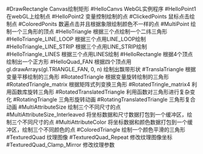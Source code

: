 #DrawRectangle
Canvas绘制矩形
#HelloCanvs
WebGL实例程序
#HelloPoint1
在webGL上绘制点
#HelloPoint2
变量控制绘制的点
#ClickedPoints
鼠标点击绘制点
#ColoredPonits
数遍点击并且根据象限绘制颜色不一样的点
#MultiPoint
绘制一个三角形的顶点
#HelloTriangle
根据三个点绘制一个二纬三角形
#HelloTriangle_LINE_LOOP
根据三个点用LINE_LOOP绘制
#HelloTriangle_LINE_STRIP
根据三个点用LINE_STRIP绘制
#HelloTriangle_LINES
根据三个点用LINES绘制
#HelloRectangle
根据4个顶点绘制出一个正方形
#HelloQuad_FAN
根据四个顶点用gl.drawArrays(gl.TRIANGLE_FAN, 0, n) 绘制出飘带形状
#TranslaTriangle
根据变量平移绘制的三角形
#RotatedTriangle
根据变量旋转绘制的三角形
#RotatedTriangle_matrix
根据矩阵式列变换三角形
#RotatedTringle_matrix4
利用函数库旋转三角形
#RotatedTranslatedTriangle
利用函数对三角形进行复杂变化
#RotatingTriangle
三角形旋转动画
#RotatingTranslatedTriangle
三角形复合动画
#MultiAttributeSize
绘制三个不同尺寸的点
#MultiAttributeSize_Interleaved
将坐标数据和尺寸数据打包到一个缓冲区，绘制三个不同尺寸的点
#MultiAttributeColor
将坐标数据和颜色数据打包到一个缓冲区，绘制三个不同颜色的点
#ColoredTriangle
绘制一个颜色平滑的三角形
#TexturedQuad
纹理图像
#TexturedQuad_Repeat
修改纹理图像坐标
#TexturedQuad_Clamp_Mirror
修改纹理参数